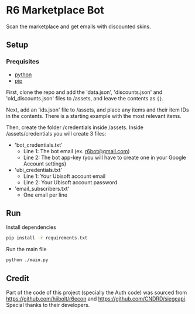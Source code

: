 # R6 Marketplace Bot
Scan the marketplace and get emails with discounted skins.

## Setup

### Prequisites
- [python](https://www.python.org/)
- [pip](https://pypi.org/project/pip/)
  
First, clone the repo and add the 'data.json', 'discounts.json' and 'old_discounts.json' files to /assets, and leave the contents as ```{}```.

Next, add an 'ids.json' file to /assets, and place any items and their item IDs in the contents. There is a starting example with the most relevant items.

Then, create the folder /credentials inside /assets. Inside /assets/credentials you will create 3 files:
- 'bot_credentials.txt'
  - Line 1: The bot email (ex. r6bot@gmail.com)
  - Line 2: The bot app-key (you will have to create one in your Google Account settings)
- 'ubi_credentials.txt'
  - Line 1: Your Ubisoft account email
  - Line 2: Your Ubisoft account password
- 'email_subscribers.txt'
  - One email per line

## Run
Install dependencies
```sh
pip install -r requirements.txt
```
Run the main file
```sh
python ./main.py
```

## Credit
Part of the code of this project (specially the Auth code) was sourced from https://github.com/hiibolt/r6econ and https://github.com/CNDRD/siegeapi. Special thanks to their developers.